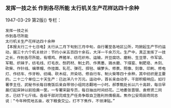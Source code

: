 ### 发挥一技之长  作到各尽所能  太行机关生产花样达四十余种

1947-03-29
第2版()
专栏：

    发挥一技之长
    作到各尽所能
    太行机关生产花样达四十余种
    【本报太行二十七日电】太行从二月下旬到三月中旬，自行署至各地区公所，均掀起生产节约运动，据三十六个机关统计：节约小米五百四十余石，大洋一千余万元。生产中，真正发挥了一技之长，作到各尽所能，有喂鸡、养猪羊、纺花织布、运输，开豆腐坊、磨粉、生豆芽、作军袋、军鞋、织袜子，纺毛线、打毛衣、刨药材、制土药、作黑墨、搞水磨、下煤窑、制肥皂、木刻、砍柴、作针线、编草帽、作挂面、轧花、弹花、捍毡、编箩头、修表、照像、刻章、印刷、修电灯、作纺车、作牙粉、纺绳、砍木绽、开染坊、修自行车、制火柴等四十余种，其中纺织是主要的。二十二个单位二十天生产：已达洋八十万元。运动中，首长亲自动手，干部积极响应。如行署李主任、武秘书长每日晚饭后亲自带领小组同志翻地一小时。郝季甄处长以六十高龄，每日早晨打起床钟以前拾粪一筐。一专署宋副专员，每日抽出时间纺花。二地委张晋银、袁修贤二同志，已纺下七斤线。各级干部对完成生产任务争取自卫胜利热情极高。焦作公安局田奇同志说：“今年种荒地五亩，收下粮食交公。打不下焦作，不领津贴。”
